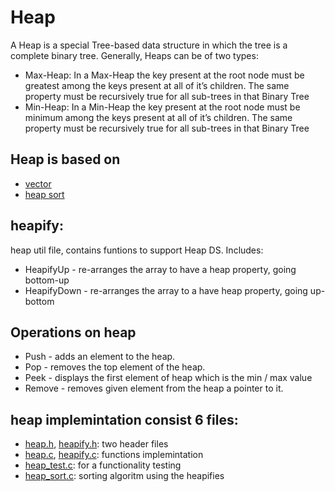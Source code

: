# Heap
A Heap is a special Tree-based data structure in which the tree is a complete binary tree. Generally, Heaps can be of two types:
* Max-Heap: In a Max-Heap the key present at the root node must be greatest among the keys present at all of it’s children. The same property must be recursively true for all sub-trees in that Binary Tree
* Min-Heap: In a Min-Heap the key present at the root node must be minimum among the keys present at all of it’s children. The same property must be recursively true for all sub-trees in that Binary Tree

## Heap is based on
* [vector](https://github.com/itay-adi/DataStructures/tree/main/vector)
* [heap sort](https://github.com/itay-adi/DataStructures/blob/main/heap/heap_sort.c)

## heapify:
heap util file, contains funtions to support Heap DS. Includes:
* HeapifyUp - re-arranges the array to have a heap property, going bottom-up
* HeapifyDown - re-arranges the array to a have heap property, going up-bottom

## Operations on heap
* Push - adds an element to the heap.
* Pop - removes the top element of the heap. 
* Peek - displays the first element of heap which is the min / max value
* Remove - removes given element from the heap a pointer to it.

## heap implemintation consist 6 files:
* [heap.h](https://github.com/itay-adi/DataStructures/blob/main/heap/heap.h), [heapify.h](https://github.com/itay-adi/DataStructures/blob/main/heap/heapify.h): two header files
* [heap.c](https://github.com/itay-adi/DataStructures/blob/main/heap/heap.c), [heapify.c](https://github.com/itay-adi/DataStructures/blob/main/heap/heapify.c): functions implemintation
* [heap_test.c](https://github.com/itay-adi/DataStructures/blob/main/heap/heap_test.c): for a functionality testing
* [heap_sort.c](https://github.com/itay-adi/DataStructures/blob/main/heap/heap_sort.c): sorting algoritm using the heapifies

